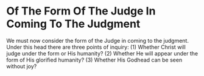 # Of The Form Of The Judge In Coming To The Judgment

We must now consider the form of the Judge in coming to the judgment. Under this head there are three points of inquiry:
(1) Whether Christ will judge under the form or His humanity?
(2) Whether He will appear under the form of His glorified humanity?
(3) Whether His Godhead can be seen without joy?